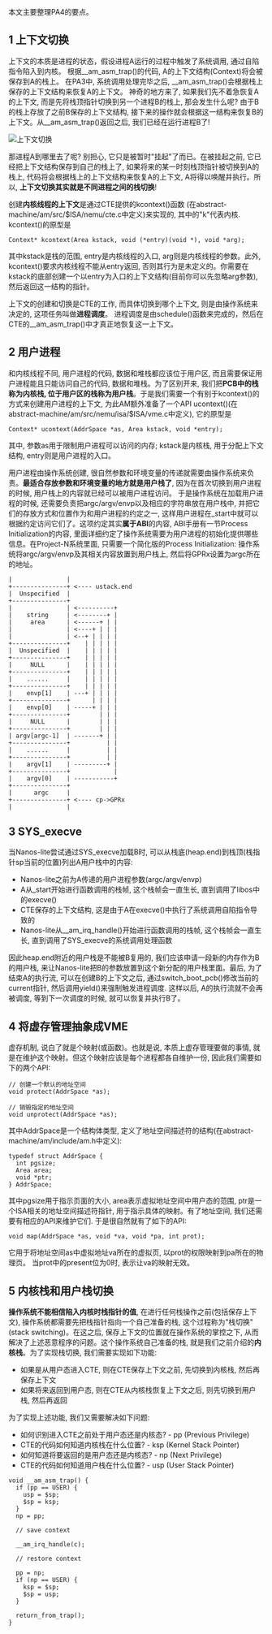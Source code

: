 本文主要整理PA4的要点。

## 1 上下文切换

上下文的本质是进程的状态，假设进程A运行的过程中触发了系统调用, 通过自陷指令陷入到内核。 根据__am_asm_trap()的代码, A的上下文结构(Context)将会被保存到A的栈上。 在PA3中, 系统调用处理完毕之后, __am_asm_trap()会根据栈上保存的上下文结构来恢复A的上下文。 神奇的地方来了, 如果我们先不着急恢复A的上下文, 而是先将栈顶指针切换到另一个进程B的栈上, 那会发生什么呢? 由于B的栈上存放了之前B保存的上下文结构, 接下来的操作就会根据这一结构来恢复B的上下文。从__am_asm_trap()返回之后, 我们已经在运行进程B了!

![上下文切换](https://ysyx.oscc.cc/docs/assets/Context-switch.6ad11765.png)

那进程A到哪里去了呢? 别担心, 它只是被暂时"挂起"了而已。在被挂起之前, 它已经把上下文结构保存到自己的栈上了, 如果将来的某一时刻栈顶指针被切换到A的栈上, 代码将会根据栈上的上下文结构来恢复A的上下文, A将得以唤醒并执行。所以, **上下文切换其实就是不同进程之间的栈切换**!

创建**内核线程的上下文**是通过CTE提供的kcontext()函数 (在abstract-machine/am/src/$ISA/nemu/cte.c中定义)来实现的, 其中的"k"代表内核. kcontext()的原型是

```
Context* kcontext(Area kstack, void (*entry)(void *), void *arg);
```

其中kstack是栈的范围, entry是内核线程的入口, arg则是内核线程的参数。此外, kcontext()要求内核线程不能从entry返回, 否则其行为是未定义的。你需要在kstack的底部创建一个以entry为入口的上下文结构(目前你可以先忽略arg参数), 然后返回这一结构的指针。

上下文的创建和切换是CTE的工作, 而具体切换到哪个上下文, 则是由操作系统来决定的, 这项任务叫做**进程调度**。 进程调度是由schedule()函数来完成的，然后在CTE的__am_asm_trap()中才真正地恢复这一上下文。

## 2 用户进程

和内核线程不同, 用户进程的代码, 数据和堆栈都应该位于用户区, 而且需要保证用户进程能且只能访问自己的代码, 数据和堆栈。为了区别开来, 我们把**PCB中的栈称为内核栈, 位于用户区的栈称为用户栈**。于是我们需要一个有别于kcontext()的方式来创建用户进程的上下文, 为此AM额外准备了一个API ucontext()(在abstract-machine/am/src/nemu/isa/$ISA/vme.c中定义), 它的原型是

```
Context* ucontext(AddrSpace *as, Area kstack, void *entry);
```

其中, 参数as用于限制用户进程可以访问的内存; kstack是内核栈, 用于分配上下文结构, entry则是用户进程的入口。

用户进程由操作系统创建, 很自然参数和环境变量的传递就需要由操作系统来负责。**最适合存放参数和环境变量的地方就是用户栈了**, 因为在首次切换到用户进程的时候, 用户栈上的内容就已经可以被用户进程访问。 于是操作系统在加载用户进程的时候, 还需要负责把argc/argv/envp以及相应的字符串放在用户栈中, 并把它们的存放方式和位置作为和用户进程的约定之一, 这样用户进程在_start中就可以根据约定访问它们了。这项约定其实**属于ABI**的内容, ABI手册有一节Process Initialization的内容, 里面详细约定了操作系统需要为用户进程的初始化提供哪些信息。在Project-N系统里面, 只需要一个简化版的Process Initialization: 操作系统将argc/argv/envp及其相关内容放置到用户栈上, 然后将GPRx设置为argc所在的地址。

```
|               |
+---------------+ <---- ustack.end
|  Unspecified  |
+---------------+
|               | <----------+
|    string     | <--------+ |
|     area      | <------+ | |
|               | <----+ | | |
|               | <--+ | | | |
+---------------+    | | | | |
|  Unspecified  |    | | | | |
+---------------+    | | | | |
|     NULL      |    | | | | |
+---------------+    | | | | |
|    ......     |    | | | | |
+---------------+    | | | | |
|    envp[1]    | ---+ | | | |
+---------------+      | | | |
|    envp[0]    | -----+ | | |
+---------------+        | | |
|     NULL      |        | | |
+---------------+        | | |
| argv[argc-1]  | -------+ | |
+---------------+          | |
|    ......     |          | |
+---------------+          | |
|    argv[1]    | ---------+ |
+---------------+            |
|    argv[0]    | -----------+
+---------------+
|      argc     |
+---------------+ <---- cp->GPRx
|               |
```

## 3 SYS_execve

当Nanos-lite尝试通过SYS_execve加载B时, 可以从栈底(heap.end)到栈顶(栈指针sp当前的位置)列出A用户栈中的内容:

- Nanos-lite之前为A传递的用户进程参数(argc/argv/envp)
- A从_start开始进行函数调用的栈帧, 这个栈帧会一直生长, 直到调用了libos中的execve()
- CTE保存的上下文结构, 这是由于A在execve()中执行了系统调用自陷指令导致的
- Nanos-lite从__am_irq_handle()开始进行函数调用的栈帧, 这个栈帧会一直生长, 直到调用了SYS_execve的系统调用处理函数

因此heap.end附近的用户栈是不能被B复用的, 我们应该申请一段新的内存作为B的用户栈, 来让Nanos-lite把B的参数放置到这个新分配的用户栈里面。最后, 为了结束A的执行流, 可以在创建B的上下文之后, 通过switch_boot_pcb()修改当前的current指针, 然后调用yield()来强制触发进程调度. 这样以后, A的执行流就不会再被调度, 等到下一次调度的时候, 就可以恢复并执行B了。

## 4 将虚存管理抽象成VME

虚存机制, 说白了就是个映射(或函数)。也就是说, 本质上虚存管理要做的事情, 就是在维护这个映射。但这个映射应该是每个进程都各自维护一份, 因此我们需要如下的两个API:

```
// 创建一个默认的地址空间
void protect(AddrSpace *as);

// 销毁指定的地址空间
void unprotect(AddrSpace *as);
```

其中AddrSpace是一个结构体类型, 定义了地址空间描述符的结构(在abstract-machine/am/include/am.h中定义):

```
typedef struct AddrSpace {
  int pgsize;
  Area area;
  void *ptr;
} AddrSpace;
```

其中pgsize用于指示页面的大小, area表示虚拟地址空间中用户态的范围, ptr是一个ISA相关的地址空间描述符指针, 用于指示具体的映射。有了地址空间, 我们还需要有相应的API来维护它们. 于是很自然就有了如下的API:

```
void map(AddrSpace *as, void *va, void *pa, int prot);
```

它用于将地址空间as中虚拟地址va所在的虚拟页, 以prot的权限映射到pa所在的物理页。 当prot中的present位为0时, 表示让va的映射无效。

## 5 内核栈和用户栈切换

**操作系统不能相信陷入内核时栈指针的值**, 在进行任何栈操作之前(包括保存上下文), 操作系统都需要先把栈指针指向一个自己准备的栈, 这个过程称为"栈切换"(stack switching)。在这之后, 保存上下文的位置就在操作系统的掌控之下, 从而解决了上述恶意程序的问题。这个操作系统自己准备的栈, 就是我们之前介绍的**内核栈**。为了实现栈切换, 我们需要实现如下功能:
- 如果是从用户态进入CTE, 则在CTE保存上下文之前, 先切换到内核栈, 然后再保存上下文
- 如果将来返回到用户态, 则在CTE从内核栈恢复上下文之后, 则先切换到用户栈, 然后再返回

为了实现上述功能, 我们又需要解决如下问题:

- 如何识别进入CTE之前处于用户态还是内核态? - pp (Previous Privilege)
- CTE的代码如何知道内核栈在什么位置? - ksp (Kernel Stack Pointer)
- 如何知道将要返回的是用户态还是内核态? - np (Next Privilege)
- CTE的代码如何知道用户栈在什么位置? - usp (User Stack Pointer)

```
void __am_asm_trap() {
  if (pp == USER) {
    usp = $sp;
    $sp = ksp;
  }
  np = pp;

  // save context

  __am_irq_handle(c);

  // restore context

  pp = np;
  if (np == USER) {
    ksp = $sp;
    $sp = usp;
  }

  return_from_trap();
}
```